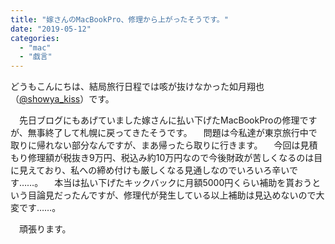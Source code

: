 ```yaml
---
title: "嫁さんのMacBookPro、修理から上がったそうです。"
date: "2019-05-12"
categories: 
  - "mac"
  - "戯言"
---
```


どうもこんにちは、結局旅行日程では咳が抜けなかった如月翔也（[@showya\_kiss](http://twitter.com/showya_kiss)）です。

　先日ブログにもあげていました嫁さんに払い下げたMacBookProの修理ですが、無事終了して札幌に戻ってきたそうです。 　問題は今私達が東京旅行中で取りに帰れない部分なんですが、まあ帰ったら取りに行きます。 　今回は見積もり修理額が税抜き9万円、税込み約10万円なので今後財政が苦しくなるのは目に見えており、私への締め付けも厳しくなる見通しなのでいろいろ辛いです……。 　本当は払い下げたキックバックに月額5000円くらい補助を貰おうという目論見だったんですが、修理代が発生している以上補助は見込めないので大変です……。

　頑張ります。
